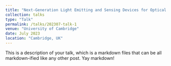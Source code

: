 ```yaml
---
title: "Next-Generation Light Emitting and Sensing Devices for Optical Telecommunication"
collection: talks
type: "Talk"
permalink: /talks/202307-talk-1
venue: "University of Cambridge"
date: July 2023
location: "Cambridge, UK"
---
```


This is a description of your talk, which is a markdown files that can be all markdown-ified like any other post. Yay markdown!
